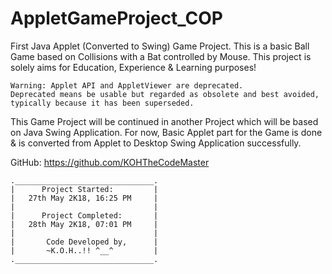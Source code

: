 # AppletGameProject_COP
First Java Applet (Converted to Swing) Game Project.
This is a basic Ball Game based on Collisions with a Bat controlled by Mouse.
This project is solely aims for Education, Experience & Learning purposes!

    Warning: Applet API and AppletViewer are deprecated.
    Deprecated means be usable but regarded as obsolete and best avoided, typically because it has been superseded.
   
This Game Project will be continued in another Project which will be based on Java Swing Application.
For now, Basic Applet part for the Game is done & is converted from Applet to Desktop Swing Application successfully.

GitHub: https://github.com/KOHTheCodeMaster


    ._______________________________.
    |      Project Started:         |
    |   27th May 2K18, 16:25 PM     |
    |                               |
    |      Project Completed:       |
    |   28th May 2K18, 07:01 PM     |
    |                               |
    |       Code Developed by,      |
    |       ~K.O.H..!! ^__^         |
    ._______________________________.
